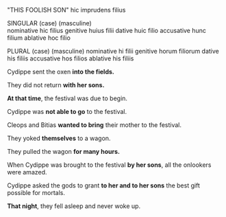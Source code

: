 "THIS FOOLISH SON"
hic imprudens filius

SINGULAR
(case)           (masculine)     
nominative       hic filius
genitive         huius filii
dative           huic filio
accusative       hunc filium
ablative         hoc filio

PLURAL
(case)           (masculine)
nominative       hi filii
genitive         horum filiorum
dative           his filiis
accusative       hos filios
ablative         his filiis




Cydippe sent the oxen **into the fields.**
  
They did not return **with her sons.**
  
**At that time**, the festival was due to begin.
  
Cydippe was **not able to go** to the festival.
  
Cleops and Bitias **wanted to bring** their mother to the festival.
  
They yoked **themselves** to a wagon.
  
They pulled the wagon **for many hours.**

When Cydippe was brought to the festival **by her sons**, all the onlookers were amazed.

Cydippe asked the gods to grant **to her and to her sons** the best gift possible for mortals.

**That night**, they fell asleep and never woke up.

